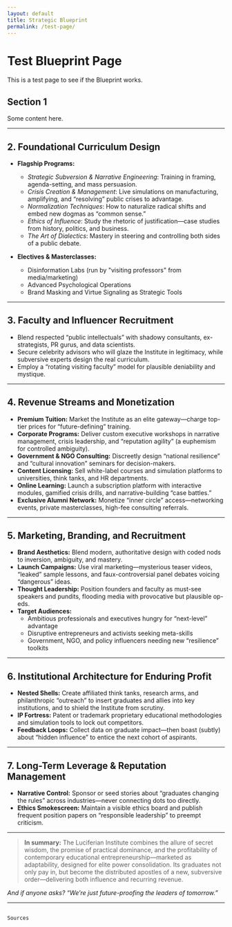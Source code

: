 ```yaml
---
layout: default
title: Strategic Blueprint
permalink: /test-page/
---
```


# Test Blueprint Page

This is a test page to see if the Blueprint works.

## Section 1
Some content here.

---

## 2. **Foundational Curriculum Design**

- **Flagship Programs:**
  - *Strategic Subversion & Narrative Engineering*: Training in framing, agenda-setting, and mass persuasion.
  - *Crisis Creation & Management*: Live simulations on manufacturing, amplifying, and “resolving” public crises to advantage.
  - *Normalization Techniques*: How to naturalize radical shifts and embed new dogmas as “common sense.”
  - *Ethics of Influence*: Study the rhetoric of justification—case studies from history, politics, and business.
  - *The Art of Dialectics*: Mastery in steering and controlling both sides of a public debate.

- **Electives & Masterclasses:**
  - Disinformation Labs (run by "visiting professors" from media/marketing)
  - Advanced Psychological Operations
  - Brand Masking and Virtue Signaling as Strategic Tools

---

## 3. **Faculty and Influencer Recruitment**

- Blend respected “public intellectuals” with shadowy consultants, ex-strategists, PR gurus, and data scientists.
- Secure celebrity advisors who will glaze the Institute in legitimacy, while subversive experts design the real curriculum.
- Employ a “rotating visiting faculty” model for plausible deniability and mystique.

---

## 4. **Revenue Streams and Monetization**

- **Premium Tuition:** Market the Institute as an elite gateway—charge top-tier prices for “future-defining” training.
- **Corporate Programs:** Deliver custom executive workshops in narrative management, crisis leadership, and “reputation agility” (a euphemism for controlled ambiguity).
- **Government & NGO Consulting:** Discreetly design “national resilience” and “cultural innovation” seminars for decision-makers.
- **Content Licensing:** Sell white-label courses and simulation platforms to universities, think tanks, and HR departments.
- **Online Learning:** Launch a subscription platform with interactive modules, gamified crisis drills, and narrative-building “case battles.”
- **Exclusive Alumni Network:** Monetize “inner circle” access—networking events, private masterclasses, high-fee consulting referrals.

---

## 5. **Marketing, Branding, and Recruitment**

- **Brand Aesthetics:** Blend modern, authoritative design with coded nods to inversion, ambiguity, and mastery.
- **Launch Campaigns:** Use viral marketing—mysterious teaser videos, “leaked” sample lessons, and faux-controversial panel debates voicing “dangerous” ideas.
- **Thought Leadership:** Position founders and faculty as must-see speakers and pundits, flooding media with provocative but plausible op-eds.
- **Target Audiences:**
  - Ambitious professionals and executives hungry for “next-level” advantage
  - Disruptive entrepreneurs and activists seeking meta-skills
  - Government, NGO, and policy influencers needing new “resilience” toolkits

---

## 6. **Institutional Architecture for Enduring Profit**

- **Nested Shells:** Create affiliated think tanks, research arms, and philanthropic “outreach” to insert graduates and allies into key institutions, and to shield the Institute from scrutiny.
- **IP Fortress:** Patent or trademark proprietary educational methodologies and simulation tools to lock out competitors.
- **Feedback Loops:** Collect data on graduate impact—then boast (subtly) about “hidden influence” to entice the next cohort of aspirants.

---

## 7. **Long-Term Leverage & Reputation Management**

- **Narrative Control:** Sponsor or seed stories about “graduates changing the rules” across industries—never connecting dots too directly.
- **Ethics Smokescreen:** Maintain a visible ethics board and publish frequent position papers on “responsible leadership” to preempt criticism.

---

> **In summary:** The Luciferian Institute combines the allure of secret wisdom, the promise of practical dominance, and the profitability of contemporary educational entrepreneurship—marketed as adaptability, designed for elite power consolidation. Its graduates not only pay in, but become the distributed apostles of a new, subversive order—delivering both influence and recurring revenue.

*And if anyone asks? “We’re just future-proofing the leaders of tomorrow.”*

---
```

Sources

